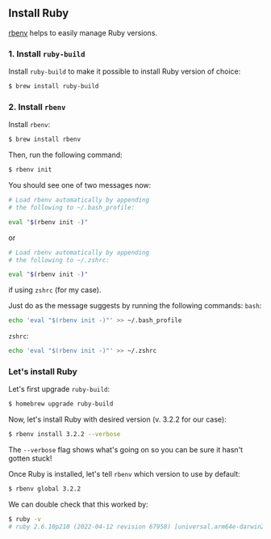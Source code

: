 
## Install Ruby

[rbenv](https://github.com/rbenv/rbenv) helps to easily manage Ruby versions.

### 1. Install `ruby-build`

Install `ruby-build` to make it possible to install Ruby version of choice:
```bash
$ brew install ruby-build
```

### 2. Install `rbenv`

Install `rbenv`:
```bash
$ brew install rbenv
```

Then, run the following command:
```bash
$ rbenv init
```

You should see one of two messages now:
```bash
# Load rbenv automatically by appending
# the following to ~/.bash_profile:

eval "$(rbenv init -)"
```
or
```bash
# Load rbenv automatically by appending
# the following to ~/.zshrc:

eval "$(rbenv init -)"
```
if using `zshrc` (for my case).

Just do as the message suggests by running the following commands:
`bash`:
```bash
echo 'eval "$(rbenv init -)"' >> ~/.bash_profile
```

`zshrc`:
```bash
echo 'eval "$(rbenv init -)"' >> ~/.zshrc
```

### Let's install Ruby

Let's first upgrade `ruby-build`:
```bash
$ homebrew upgrade ruby-build
```

Now, let's install Ruby with desired version (v. 3.2.2 for our case):
```bash
$ rbenv install 3.2.2 --verbose
```
The `--verbose` flag shows what's going on so you can be sure it hasn't gotten stuck!

Once Ruby is installed, let's tell `rbenv` which version to use by default:
```bash
$ rbenv global 3.2.2
```

We can double check that this worked by:
```bash
$ ruby -v
# ruby 2.6.10p210 (2022-04-12 revision 67958) [universal.arm64e-darwin23]
```




